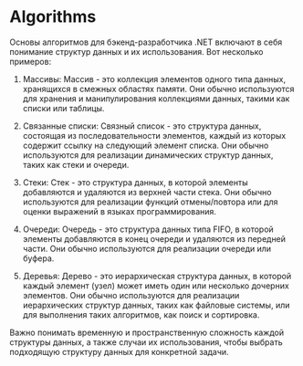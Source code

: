 # Algorithms

Основы алгоритмов для бэкенд-разработчика .NET включают в себя понимание структур данных и их использования. Вот несколько примеров:

1. Массивы: Массив - это коллекция элементов одного типа данных, хранящихся в смежных областях памяти. Они обычно используются для хранения и манипулирования коллекциями данных, такими как списки или таблицы.

2. Связанные списки: Связный список - это структура данных, состоящая из последовательности элементов, каждый из которых содержит ссылку на следующий элемент списка. Они обычно используются для реализации динамических структур данных, таких как стеки и очереди.

3. Стеки: Стек - это структура данных, в которой элементы добавляются и удаляются из верхней части стека. Они обычно используются для реализации функций отмены/повтора или для оценки выражений в языках программирования.

4. Очереди: Очередь - это структура данных типа FIFO, в которой элементы добавляются в конец очереди и удаляются из передней части. Они обычно используются для реализации очереди или буфера.

5. Деревья: Дерево - это иерархическая структура данных, в которой каждый элемент (узел) может иметь один или несколько дочерних элементов. Они обычно используются для реализации иерархических структур данных, таких как файловые системы, или для выполнения таких алгоритмов, как поиск и сортировка.

Важно понимать временную и пространственную сложность каждой структуры данных, а также случаи их использования, чтобы выбрать подходящую структуру данных для конкретной задачи.
